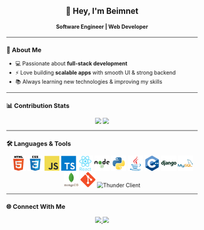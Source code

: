 <h2 align="center">👋 Hey, I'm Beimnet</h2>

<h4 align="center">Software Engineer | Web Developer</h4>

---

### 🚀 About Me
- 💻 Passionate about **full-stack development**  
- ⚡ Love building **scalable apps** with smooth UI & strong backend  
- 📚 Always learning new technologies & improving my skills  

---

### 📊 Contribution Stats
<p align="center">
  <img src="https://github-readme-stats.vercel.app/api?username=BeimnetTadesse&show_icons=true&theme=radical" height="180" />
  <img src="https://github-readme-stats.vercel.app/api/top-langs/?username=BeimnetTadesse&layout=compact&theme=radical" height="180" />
</p>

---

### 🛠️ Languages & Tools
<p align="center">
  <img src="https://raw.githubusercontent.com/devicons/devicon/master/icons/html5/html5-original-wordmark.svg" width="40" height="40" />
  <img src="https://raw.githubusercontent.com/devicons/devicon/master/icons/css3/css3-original-wordmark.svg" width="40" height="40" />
  <img src="https://raw.githubusercontent.com/devicons/devicon/master/icons/javascript/javascript-original.svg" width="40" height="40" />
  <img src="https://raw.githubusercontent.com/devicons/devicon/master/icons/typescript/typescript-original.svg" width="40" height="40" />
  <img src="https://raw.githubusercontent.com/devicons/devicon/master/icons/react/react-original-wordmark.svg" width="40" height="40" />
  <img src="https://raw.githubusercontent.com/devicons/devicon/master/icons/nodejs/nodejs-original-wordmark.svg" width="40" height="40" />
  <img src="https://raw.githubusercontent.com/devicons/devicon/master/icons/python/python-original.svg" width="40" height="40" />
  <img src="https://raw.githubusercontent.com/devicons/devicon/master/icons/java/java-original.svg" width="40" height="40" />
  <img src="https://raw.githubusercontent.com/devicons/devicon/master/icons/cplusplus/cplusplus-original.svg" width="40" height="40" />
  <img src="https://raw.githubusercontent.com/devicons/devicon/master/icons/django/django-plain-wordmark.svg" width="40" height="40" />
  <img src="https://raw.githubusercontent.com/devicons/devicon/master/icons/mysql/mysql-original-wordmark.svg" width="40" height="40" />
  <img src="https://raw.githubusercontent.com/devicons/devicon/master/icons/mongodb/mongodb-original-wordmark.svg" width="40" height="40" />
  <img src="https://raw.githubusercontent.com/devicons/devicon/master/icons/git/git-original.svg" width="40" height="40" />
  <img src="https://raw.githubusercontent.com/rangav/thunder-client-support/main/images/thunder-icon.png" width="40" height="40" alt="Thunder Client" />
</p>

---

### 🌐 Connect With Me
<p align="center">
  <a href="https://linkedin.com/in/beimnet-tadesse-2339b8287/" target="_blank">
    <img src="https://img.shields.io/badge/LinkedIn-blue?logo=linkedin&logoColor=white" />
  </a>
  <a href="mailto:beimnetasnin@gmail.com">
    <img src="https://img.shields.io/badge/Email-D14836?logo=gmail&logoColor=white" />
  </a>
</p>
